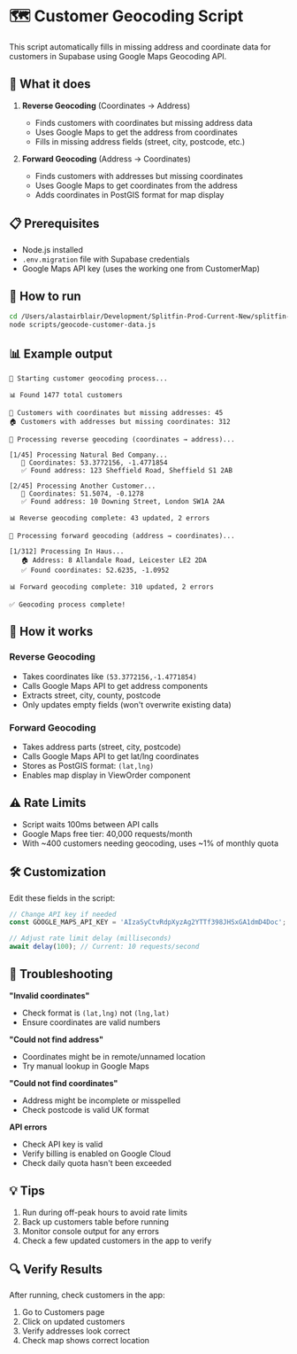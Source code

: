 # 🗺️ Customer Geocoding Script

This script automatically fills in missing address and coordinate data for customers in Supabase using Google Maps Geocoding API.

## 🎯 What it does

1. **Reverse Geocoding** (Coordinates → Address)
   - Finds customers with coordinates but missing address data
   - Uses Google Maps to get the address from coordinates
   - Fills in missing address fields (street, city, postcode, etc.)

2. **Forward Geocoding** (Address → Coordinates)  
   - Finds customers with addresses but missing coordinates
   - Uses Google Maps to get coordinates from the address
   - Adds coordinates in PostGIS format for map display

## 📋 Prerequisites

- Node.js installed
- `.env.migration` file with Supabase credentials
- Google Maps API key (uses the working one from CustomerMap)

## 🚀 How to run

```bash
cd /Users/alastairblair/Development/Splitfin-Prod-Current-New/splitfin-app
node scripts/geocode-customer-data.js
```

## 📊 Example output

```
🚀 Starting customer geocoding process...

📊 Found 1477 total customers

📍 Customers with coordinates but missing addresses: 45
🏠 Customers with addresses but missing coordinates: 312

🔄 Processing reverse geocoding (coordinates → address)...

[1/45] Processing Natural Bed Company...
   📍 Coordinates: 53.3772156, -1.4771854
   ✅ Found address: 123 Sheffield Road, Sheffield S1 2AB

[2/45] Processing Another Customer...
   📍 Coordinates: 51.5074, -0.1278
   ✅ Found address: 10 Downing Street, London SW1A 2AA

📊 Reverse geocoding complete: 43 updated, 2 errors

🔄 Processing forward geocoding (address → coordinates)...

[1/312] Processing In Haus...
   🏠 Address: 8 Allandale Road, Leicester LE2 2DA
   ✅ Found coordinates: 52.6235, -1.0952

📊 Forward geocoding complete: 310 updated, 2 errors

✅ Geocoding process complete!
```

## 🔧 How it works

### Reverse Geocoding
- Takes coordinates like `(53.3772156,-1.4771854)` 
- Calls Google Maps API to get address components
- Extracts street, city, county, postcode
- Only updates empty fields (won't overwrite existing data)

### Forward Geocoding
- Takes address parts (street, city, postcode)
- Calls Google Maps API to get lat/lng coordinates
- Stores as PostGIS format: `(lat,lng)`
- Enables map display in ViewOrder component

## ⚠️ Rate Limits

- Script waits 100ms between API calls
- Google Maps free tier: 40,000 requests/month
- With ~400 customers needing geocoding, uses ~1% of monthly quota

## 🛠️ Customization

Edit these fields in the script:

```javascript
// Change API key if needed
const GOOGLE_MAPS_API_KEY = 'AIzaSyCtvRdpXyzAg2YTTf398JHSxGA1dmD4Doc';

// Adjust rate limit delay (milliseconds)
await delay(100); // Current: 10 requests/second
```

## 🐛 Troubleshooting

**"Invalid coordinates"**
- Check format is `(lat,lng)` not `(lng,lat)`
- Ensure coordinates are valid numbers

**"Could not find address"** 
- Coordinates might be in remote/unnamed location
- Try manual lookup in Google Maps

**"Could not find coordinates"**
- Address might be incomplete or misspelled
- Check postcode is valid UK format

**API errors**
- Check API key is valid
- Verify billing is enabled on Google Cloud
- Check daily quota hasn't been exceeded

## 💡 Tips

1. Run during off-peak hours to avoid rate limits
2. Back up customers table before running
3. Monitor console output for any errors
4. Check a few updated customers in the app to verify

## 🔍 Verify Results

After running, check customers in the app:
1. Go to Customers page
2. Click on updated customers
3. Verify addresses look correct
4. Check map shows correct location